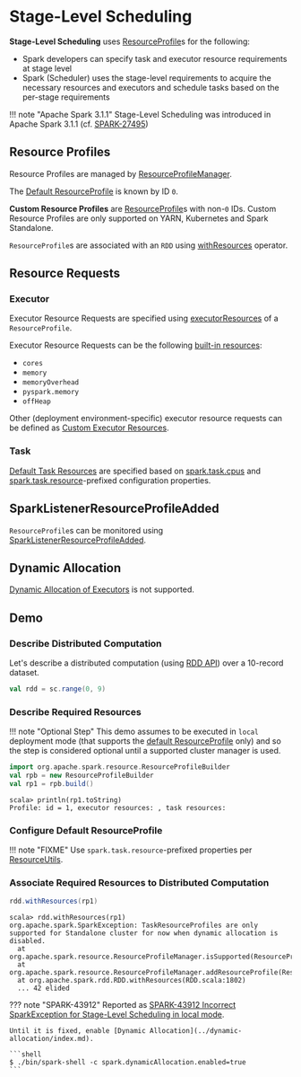 # Stage-Level Scheduling

**Stage-Level Scheduling** uses [ResourceProfile](ResourceProfile.md)s for the following:

* Spark developers can specify task and executor resource requirements at stage level
* Spark (Scheduler) uses the stage-level requirements to acquire the necessary resources and executors and schedule tasks based on the per-stage requirements

!!! note "Apache Spark 3.1.1"
    Stage-Level Scheduling was introduced in Apache Spark 3.1.1 (cf. [SPARK-27495](https://issues.apache.org/jira/browse/SPARK-27495))

## Resource Profiles

Resource Profiles are managed by [ResourceProfileManager](ResourceProfileManager.md).

The [Default ResourceProfile](ResourceProfileManager.md#defaultProfile) is known by ID `0`.

**Custom Resource Profiles** are [ResourceProfile](ResourceProfile.md)s with non-`0` IDs.
Custom Resource Profiles are only supported on YARN, Kubernetes and Spark Standalone.

`ResourceProfile`s are associated with an `RDD` using [withResources](../rdd/RDD.md#withResources) operator.

## Resource Requests

### Executor

Executor Resource Requests are specified using [executorResources](ResourceProfile.md#executorResources) of a `ResourceProfile`.

Executor Resource Requests can be the following [built-in resources](ResourceProfile.md#allSupportedExecutorResources):

* `cores`
* `memory`
* `memoryOverhead`
* `pyspark.memory`
* `offHeap`

Other (deployment environment-specific) executor resource requests can be defined as [Custom Executor Resources](ResourceProfile.md#getCustomExecutorResources).

### Task

[Default Task Resources](ResourceProfile.md#getDefaultTaskResources) are specified based on [spark.task.cpus](../configuration-properties.md#spark.task.cpus) and [spark.task.resource](ResourceUtils.md#addTaskResourceRequests)-prefixed configuration properties.

## SparkListenerResourceProfileAdded

`ResourceProfile`s can be monitored using [SparkListenerResourceProfileAdded](SparkListenerResourceProfileAdded.md).

## Dynamic Allocation

[Dynamic Allocation of Executors](../dynamic-allocation/index.md) is not supported.

## Demo

### Describe Distributed Computation

Let's describe a distributed computation (using [RDD API](../rdd/index.md)) over a 10-record dataset.

```scala
val rdd = sc.range(0, 9)
```

### Describe Required Resources

!!! note "Optional Step"
    This demo assumes to be executed in `local` deployment mode (that supports the [default ResourceProfile](#resource-profiles) only) and so the step is considered optional until a supported cluster manager is used.

```scala
import org.apache.spark.resource.ResourceProfileBuilder
val rpb = new ResourceProfileBuilder
val rp1 = rpb.build()
```

```text
scala> println(rp1.toString)
Profile: id = 1, executor resources: , task resources:
```

### Configure Default ResourceProfile

!!! note "FIXME"
    Use `spark.task.resource`-prefixed properties per [ResourceUtils](ResourceUtils.md#addTaskResourceRequests).

### Associate Required Resources to Distributed Computation

```scala
rdd.withResources(rp1)
```

```text
scala> rdd.withResources(rp1)
org.apache.spark.SparkException: TaskResourceProfiles are only supported for Standalone cluster for now when dynamic allocation is disabled.
  at org.apache.spark.resource.ResourceProfileManager.isSupported(ResourceProfileManager.scala:71)
  at org.apache.spark.resource.ResourceProfileManager.addResourceProfile(ResourceProfileManager.scala:126)
  at org.apache.spark.rdd.RDD.withResources(RDD.scala:1802)
  ... 42 elided
```

??? note "SPARK-43912"
    Reported as [SPARK-43912 Incorrect SparkException for Stage-Level Scheduling in local mode](https://issues.apache.org/jira/browse/SPARK-43912).

    Until it is fixed, enable [Dynamic Allocation](../dynamic-allocation/index.md).

    ```shell
    $ ./bin/spark-shell -c spark.dynamicAllocation.enabled=true
    ```
